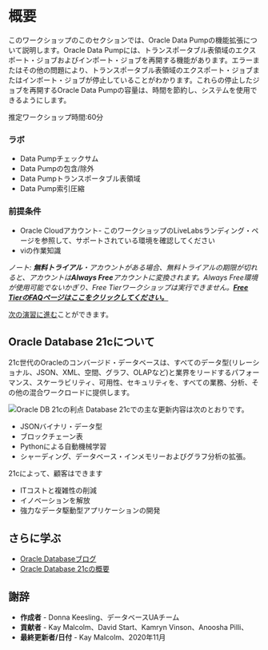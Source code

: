 # 概要

このワークショップのこのセクションでは、Oracle Data Pumpの機能拡張について説明します。Oracle Data Pumpには、トランスポータブル表領域のエクスポート・ジョブおよびインポート・ジョブを再開する機能があります。エラーまたはその他の問題により、トランスポータブル表領域のエクスポート・ジョブまたはインポート・ジョブが停止していることがわかります。これらの停止したジョブを再開するOracle Data Pumpの容量は、時間を節約し、システムを使用できるようにします。

推定ワークショップ時間:60分

### ラボ

*   Data Pumpチェックサム
*   Data Pumpの包含/除外
*   Data Pumpトランスポータブル表領域
*   Data Pump索引圧縮

### 前提条件

*   Oracle Cloudアカウント- このワークショップのLiveLabsランディング・ページを参照して、サポートされている環境を確認してください
*   viの作業知識

_ノート: **無料トライアル**・アカウントがある場合、無料トライアルの期限が切れると、アカウントは**Always Free**アカウントに変換されます。Always Free環境が使用可能でないかぎり、Free Tierワークショップは実行できません。**[Free TierのFAQページはここをクリックしてください。](https://www.oracle.com/cloud/free/faq.html)**_

[次の演習に進む](#next)ことができます。

## Oracle Database 21cについて

21c世代のOracleのコンバージド・データベースは、すべてのデータ型(リレーショナル、JSON、XML、空間、グラフ、OLAPなど)と業界をリードするパフォーマンス、スケーラビリティ、可用性、セキュリティを、すべての業務、分析、その他の混合ワークロードに提供します。

![Oracle DB 21cの利点](images/21c-support.png "Oracle DB 21cの利点") Database 21cでの主な更新内容は次のとおりです。

*   JSONバイナリ・データ型
*   ブロックチェーン表
*   Pythonによる自動機械学習
*   シャーディング、データベース・インメモリーおよびグラフ分析の拡張。

21cによって、顧客はできます

*   ITコストと複雑性の削減
*   イノベーションを解放
*   強力なデータ駆動型アプリケーションの開発

## さらに学ぶ

*   [Oracle Databaseブログ](http://blogs.oracle.com/database)
*   [Oracle Database 21cの概要](https://blogs.oracle.com/database/introducing-oracle-database-21c)

## 謝辞

*   **作成者** - Donna Keesling、データベースUAチーム
*   **貢献者** - Kay Malcolm、David Start、Kamryn Vinson、Anoosha Pilli、
*   **最終更新者/日付** - Kay Malcolm、2020年11月